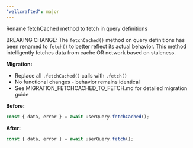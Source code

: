 ```yaml
---
"wellcrafted": major
---
```


Rename fetchCached method to fetch in query definitions

BREAKING CHANGE: The `fetchCached()` method on query definitions has been renamed to `fetch()` to better reflect its actual behavior. This method intelligently fetches data from cache OR network based on staleness.

**Migration:**
- Replace all `.fetchCached()` calls with `.fetch()`
- No functional changes - behavior remains identical
- See MIGRATION_FETCHCACHED_TO_FETCH.md for detailed migration guide

**Before:**
```typescript
const { data, error } = await userQuery.fetchCached();
```

**After:**
```typescript
const { data, error } = await userQuery.fetch();
```
